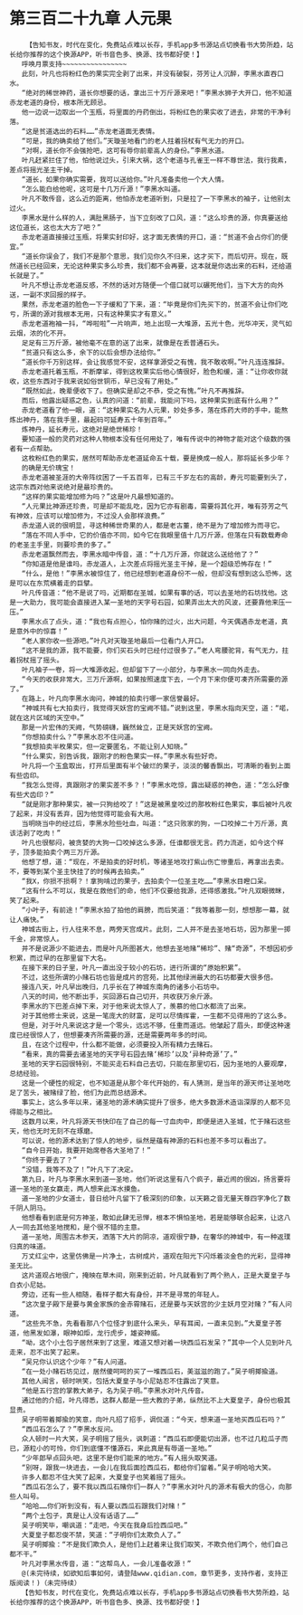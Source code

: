 # 第三百二十九章 人元果
        【告知书友，时代在变化，免费站点难以长存，手机app多书源站点切换看书大势所趋，站长给你推荐的这个换源APP，听书音色多、换源、找书都好使！】
       呼唤月票支持~~~~~~~~~~~~~~~~
       此刻，叶凡也将粉红色的果实完全剥了出来，并没有破裂，芬芳让人沉醉，李黑水直吞口水。
       “绝对的稀世神药，道长你想要的话，拿出三十万斤源来吧！”李黑水狮子大开口，他不知道赤龙老道的身份，根本所无顾忌。
       他一边说一边取出一个玉瓶，将里面的丹药倒出，将粉红色的果实收了进去，非常的干净利落。
       “这是贫道选出的石料……”赤龙老道面无表情。
       “可是，我的确卖给了他们。”天璇圣地看门的老人拄着拐杖有气无力的开口。
       “对啊，道长你不会强抢吧，这可有辱你前辈高人的身份。”李黑水道。
       叶凡赶紧拦住了他，怕他说过头，引来大祸，这个老道与孔雀王一样不尊世法，我行我素，差点将摇光圣主干掉。
       “道长，如果你确实需要，我可以送给你。”叶凡准备卖他一个大人情。
       “怎么能白给他呢，这可是十几万斤源！”李黑水叫道。
       叶凡不敢传音，这么近的距离，他怕赤龙老道听到，只是拉了一下李黑水的袖子，让他别太过火。
       李黑水是什么样的人，满肚黑肠子，当下立刻改了口风，道：“这么珍贵的源，你真要送给这位道长，这也太大方了吧？”
       赤龙老道直接接过玉瓶，将果实封印好，这才面无表情的开口，道：“贫道不会占你们的便宜。”
       “道长你误会了，我们不是那个意思，我们见你久不归来，这才买下，而后切开。现在，既然道长已经回来，无论这种果实多么珍贵，我们都不会再要，这本就是你选出来的石料，还给道长就是了。”
       叶凡不想让赤龙老道反感，不然的话对方随便一个借口就可以碾死他们，当下大方的向外送，一副不求回报的样子。
       果然，赤龙老道的脸色一下子缓和了下来，道：“毕竟是你们先买下的，贫道不会让你们吃亏，所谓的源对我根本无用，只有这种果实才有意义。”
       赤龙老道袍袖一抖，“哗啦啦”一片响声，地上出现一大堆源，五光十色，光华冲天，灵气如云烟，浓的化不开。
       足足有三万斤源，被他毫不在意的送了出来，就像是在丢普通石头。
       “贫道只有这么多，余下的以后会想办法给你。”
       “道长你千万别这样，会让我感觉不安，这样拿源受之有愧，我不敢收啊。”叶凡连连推辞。
       赤龙老道托着玉瓶，不断摩挲，得到这枚果实后他心情很好，脸色和缓，道：“让你收你就收，这些东西对于我来说如俗世铜币，早已没有了用处。”
       “既然如此，晚辈便收下了。但确实是却之不恭，受之有愧。”叶凡不再推辞。
       而后，他露出疑惑之色，认真的问道：“前辈，我能问下吗，这种果实到底有什么用？”
       赤龙老道看了他一眼，道：“这种果实名为人元果，妙处多多，落在炼药大师的手中，能熬炼出神丹，落在我手里，最起码可延寿五十年到百年。”
       炼神丹，延长寿元，这绝对是绝世稀珍！
       要知道一般的灵药对这种人物根本没有任何用处了，唯有传说中的神物才能对这个级数的强者有一点帮助。
       这枚粉红色的果实，居然可帮助赤龙老道延命五十载，要是换成一般人，那将延长多少年？
       的确是无价瑰宝！
       赤龙老道被圣涯的大帝阵纹困了一千五百年，已有三千岁左右的高龄，寿元可能要到头了，这宗东西对他来说绝对是最珍贵的。
       “这样的果实能增加修为吗？”这是叶凡最想知道的。
       “人元果比神源还珍贵，可是却不能乱吃，因为它亦有剧毒，需要将其化开，唯有芬芳之气有神效，应该可以增加修为，不过没人会那样浪费。”
       赤龙道人说的很明显，寻这种稀世奇果的人，都是老古董，绝不是为了增加修为而寻它。
       “落在不同人手中，它的价值亦不同，如今它在我眼里值十几万斤源，但落在只有数载寿命的老圣主手里，则要珍贵的多了。”
       赤龙老道飘然而去，李黑水暗中传音，道：“十几万斤源，你就这么送给他了？”
       “你知道是他是谁吗，赤龙道人，上次差点将摇光圣主干掉，是一个超级恐怖存在！”
       “什么，是他！”李黑水被惊住了，他已经想到老道身份不一般，但却没有想到这么恐怖，这是可以在东荒横着走的巨擘。
       叶凡传音道：“他不是说了吗，近期都在圣城，如果有事的话，可以去圣地的石坊找他。这是一大助力，我可能会直接进入某一圣地的天字号石园，如果弄出太大的风波，还要靠他来压一压。”
       李黑水点了点头，道：“我也有点担心，怕你赌的过火，出大问题，今天偶遇赤龙老道，真是意外中的惊喜！”
       “老人家你收一些源吧。”叶凡对天璇圣地最后一位看门人开口。
       “这不是我的源，我不能要，你们买石头时已经付过很多了。”老人弯腰驼背，有气无力，拄着拐杖摇了摇头。
       叶凡袖子一卷，将一大堆源收起，但却留下了一小部分，与李黑水一同向外走去。
       “今天的收获非常大，三万斤源啊，如果按照速度下去，一个月下来你便可凑齐所需要的源了。”
       在路上，叶凡向李黑水询问，神城的拍卖行哪一家信誉最好。
       “神城共有七大拍卖行，我觉得天妖宫的宝阙不错。”说到这里，李黑水指向天空，道：“喏，就在这片区域的天空中。”
       那是一片宏伟的天阙，气势磅礴，巍然耸立，正是天妖宫的宝阙。
       “你想拍卖什么？”李黑水忍不住问道。
       “我想拍卖半枚果实，但一定要匿名，不能让别人知晓。”
       “什么果实，别告诉我，跟刚才的粉色果实一样。”李黑水有些好奇。
       叶凡将一个玉盒取出，打开后里面有半个破烂的果子，淡淡的馨香飘出，可清晰的看到上面有些齿印。
       “我怎么觉得，真跟刚才的果实差不多？！”李黑水吃惊，露出疑惑的神色，道：“怎么好像有些犬齿印？”
       “就是刚才那种果实，被一只狗给咬了！”这是被黑皇咬过的那枚粉红色果实，事后被叶凡收了起来，并没有丢弃，因为他觉得可能会有大用。
       当明晓当中的经过后，李黑水险些吐血，叫道：“这只败家的狗，一口咬掉二十万斤源，真该活剥了吃肉！”
       叶凡也很郁闷，被贪婪的大狗一口咬掉这么多源，任谁都很无言。药力流逝，如今这个样子，顶多能拍卖个两三万斤源。
       他想了想，道：“现在，不是拍卖的好时机，等诸圣地攻打紫山伤亡惨重后，再拿出去卖。不，要等到某个圣主快挂了的时候再去拍卖。”
       “我X，你损不损啊？！拿狗啃过的果子，去拍卖个一位圣主吃……”李黑水目瞪口呆。
       “这有什么不可以，我是在救他们的命，他们不仅要给我源，还得感激我。”叶凡双眼微眯，笑了起来。
       “小叶子，有前途！”李黑水拍了拍他的肩膀，而后笑道：“我等着那一刻，想想那一幕，就让人痛快。”
       神城古街上，行人往来不息，两旁天宫成片。此刻，二人并不是去圣地石坊，因为那里一掷千金，非常惊人。
       并不是说源少不能进去，而是叶凡所图甚大，他想去圣地赌“稀珍”、赌“奇源”，不想因初步积累，而过早的在那里留下大名。
       在接下来的日子里，叶凡一直出没于较小的石坊，进行所谓的“原始积累”。
       不过，这些所谓的小赌石坊也皆是成片的宫苑，比其他绿洲最大的石坊都要大很多倍。
       接连八天，叶凡早出晚归，几乎长在了神城东南角的诸多小石坊中。
       八天的时间，他不断出手，买回源石自己切开，共收获万余斤源。
       李黑水的下巴差点掉下来，对于他来说太惊人了，羡慕的他口水都流了出来。
       对于其他修士来说，这是一笔庞大的财富，足可以尽情挥霍，一生都不见得用的了这么多。
       但是，对于叶凡来说这才是一个零头，远远不够，任重而道远。他皱起了眉头，即便这种速度已经很惊人了，但想要凑齐所需要的源，还是需要两年多的时间。
       且，在这个过程中，什么都不能做，必须要投入所有精力去赌石。
       “看来，真的需要去诸圣地的天字号石园去赌‘稀珍’以及‘异种奇源’了。”
       圣地的天字石园很特别，不能买走石料自己去切，只能在那里切石，因为圣地的人要观摩，总结经验。
       这是一个硬性的规定，也不知道是从那个年代开始的，有人猜测，是当年的源天师让圣地吃足了苦头，被赌绿了脸，他们为此而总结源术。
       事实上，这么多年以来，诸圣地的源术确实提升了很多，绝大多数源术造诣深厚的人都不见得能与之相比。
       这数月以来，叶凡将源天书快印在了自己的每一寸血肉中，即便是进入圣城，忙于赌石这些天，他也无时无刻不在琢磨。
       可以说，他的源术达到了惊人的地步，纵然是蕴有神源的石料也差不多可以看出了。
       “自今日开始，我要开始席卷各大圣地了！”
       “你终于要去了？”
       “没错，我等不及了！”叶凡下了决定。
       第九日，叶凡与李黑水来到道一圣地，他们听说这里有八个疯子，最近闹的很凶，扬言要将道一圣地的圣女赢走，两人想来此浑水摸鱼。
       道一圣地的少女道士，昔日给叶凡留下了极深刻的印象，以天籁之音无量天尊四字净化了数千阴人阴马。
       他想看看到底是何方神圣，敢如此肆无忌惮，根本不惧怕圣地，若是能够联合起来，让这八人一同去其他圣地搅和，是个很不错的主意。
       道一圣地，周围古木参天，洒落下大片的阴凉，道观很宁静，在奢华的神城中，有一种返璞归真的味道。
       万丈红尘中，这里仿佛是一片净土，古树成片，道观在阳光下闪烁着淡金色的光彩，显得神圣无比。
       这片道观占地很广，掩映在草木间，刚来到近前，叶凡就看到了两个熟人，正是大夏皇子与白衣小尼姑。
       旁边，还有一些人相随，看样子都大有身份，并不是寻常的年轻人。
       “这次皇子殿下是要与黄金家族的金赤霄赌石，还是要与天妖宫的少主妖月空对赌？”有人问道。
       “这些先不急，先看看那八个位怪才到底什么来头，早有耳闻，一直未见到。”大夏皇子答道，他黑发如瀑，眼神如炬，龙行虎步，雄姿神威。
       “呦，这个小土包子居然来到了这里，难道又想对着一块西瓜石发呆？”其中一个人见到叶凡走来，忍不出笑了起来。
       “吴兄你认识这个少年？”有人问道。
       “在一处小赌石坊见过，居然傻呵呵的买了一堆西瓜石，美滋滋的跑了。”吴子明揶揄道。
       其他人闻言，顿时哄笑，包括大夏皇子与小尼姑忍不住露出了笑意。
       “他是五行宫的掌教大弟子，名为吴子明。”李黑水对叶凡传音。
       通过他的介绍，叶凡得悉，这群人都是一些大教的子弟，纵然比不上大夏皇子，身份也极其显贵。
       吴子明带着揶揄的笑意，向叶凡招了招手，调侃道：“今天，想来道一圣地买西瓜石吗？”
       “西瓜石怎么了？”李黑水反问。
       众人顿时一片大笑，吴子明摇了摇头，讽刺道：“西瓜石即便能切出源，也不过几粒瓜子而已，源粒小的可怜，你们到底懂不懂源石，来此真是有辱道一圣地。”
       “少年郎早点回头吧，这里不是你们能来的地方。”有人摇头取笑道。
       “别呀，跟我一块进去，一会儿在我后面捡西瓜石，都给你们留着。”吴子明哈哈大笑。
       许多人都忍不住大笑了起来，大夏皇子也笑着摇了摇头。
       “西瓜石怎么了，要不我以西瓜石赌你们一群人？”李黑水对叶凡的源术有极大的信心，向那些人叫号。
       “哈哈……你们听到没有，有人要以西瓜石跟我们对赌！”
       “两个土包子，真是让人没有话语了……”
       吴子明笑毕，嘲讽道：“走吧，今天在我身后捡西瓜吧。”
       大夏皇子都忍俊不禁，笑道：“子明你们太欺负人了。”
       吴子明揶揄：“不是我们欺负人，是他们上赶着来让我们取笑，不欺负他们两个，他们自己都不干。”
       叶凡对李黑水传音，道：“这帮鸟人，一会儿准备收源！”
       @(未完待续，如欲知后事如何，请登陆www.qidian.com，章节更多，支持作者，支持正版阅读！)（未完待续）
       【告知书友，时代在变化，免费站点难以长存，手机app多书源站点切换看书大势所趋，站长给你推荐的这个换源APP，听书音色多、换源、找书都好使！】